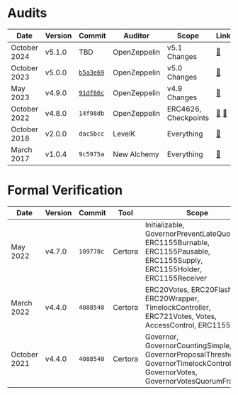 # Audits

| Date         | Version | Commit                             | Auditor      | Scope                | Links                                                       |
| ------------ | ------- | ---------------------------------- | ------------ | -------------------- | ----------------------------------------------------------- |
| October 2024 | v5.1.0  | TBD                                | OpenZeppelin | v5.1 Changes         | [🔗](./2024-10-v5.1.pdf)                                    |
| October 2023 | v5.0.0  | [`b5a3e69`](/../../../commit/b5a3e69) | OpenZeppelin | v5.0 Changes         | [🔗](./2023-10-v5.0.pdf)                                    |
| May 2023     | v4.9.0  | [`91df66c`](/../../../tree/91df66c)                          | OpenZeppelin | v4.9 Changes         | [🔗](./2023-05-v4.9.pdf)                                    |
| October 2022 | v4.8.0  | `14f98db`                          | OpenZeppelin | ERC4626, Checkpoints | [🔗](./2022-10-ERC4626.pdf) [🔗](./2022-10-Checkpoints.pdf) |
| October 2018 | v2.0.0  | `dac5bcc`                          | LevelK       | Everything           | [🔗](./2018-10.pdf)                                         |
| March 2017   | v1.0.4  | `9c5975a`                          | New Alchemy  | Everything           | [🔗](./2017-03.md)                                          |

# Formal Verification

| Date         | Version | Commit    | Tool    | Scope                                                                                                                            | Links                                |
| ------------ | ------- | --------- | ------- | -------------------------------------------------------------------------------------------------------------------------------- | ------------------------------------ |
| May 2022     | v4.7.0  | `109778c` | Certora | Initializable, GovernorPreventLateQuorum, ERC1155Burnable, ERC1155Pausable, ERC1155Supply, ERC1155Holder, ERC1155Receiver        | [🔗](../certora/reports/2022-05.pdf) |
| March 2022   | v4.4.0  | `4088540` | Certora | ERC20Votes, ERC20FlashMint, ERC20Wrapper, TimelockController, ERC721Votes, Votes, AccessControl, ERC1155                         | [🔗](../certora/reports/2022-03.pdf) |
| October 2021 | v4.4.0  | `4088540` | Certora | Governor, GovernorCountingSimple, GovernorProposalThreshold, GovernorTimelockControl, GovernorVotes, GovernorVotesQuorumFraction | [🔗](../certora/reports/2021-10.pdf) |
